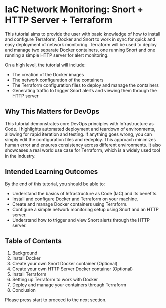 # IaC Network Monitoring: Snort + HTTP Server + Terraform
This tutorial aims to provide the user with basic knowledge of how to install and configure Terraform, Docker and Snort to work in sync for quick and easy deployment of network monitoring. Terraform will be used to deploy and manage two separate Docker containers, one running Snort and one running a simple HTTP server for alert monitoring.

On a high level, the tutorial will include:
- The creation of the Docker images
- The network configuration of the containers
- The Terraform configuration files to deploy and manage the containers
- Generating traffic to trigger Snort alerts and viewing them through the HTTP server

## Why This Matters for DevOps
This tutorial demonstrates core DevOps principles with Infrastructure as Code. I highlights automated deployment and teardown of environments, allowing for rapid iteration and testing. If anything goes wrong, you can simply edit the configuration files and redeploy. This approach minimizes human error and ensures consistency across different environments. It also showcases a real world use case for Terraform, which is a widely used tool in the industry.

## Intended Learning Outcomes
By the end of this tutorial, you should be able to:
- Understand the basics of Infrastructure as Code (IaC) and its benefits.
- Install and configure Docker and Terraform on your machine.
- Create and manage Docker containers using Terraform.
- Configure a simple network monitoring setup using Snort and an HTTP server.
- Understand how to trigger and view Snort alerts through the HTTP server.

## Table of Contents
1. Background
2. Install Docker
3. Create your own Snort Docker container (Optional)
4. Create your own HTTP Server Docker container (Optional)
5. Install Terraform
6. Setting up Terraform to work with Docker
7. Deploy and manage your containers through Terraform
8. Conclusion


Please press start to proceed to the next section.